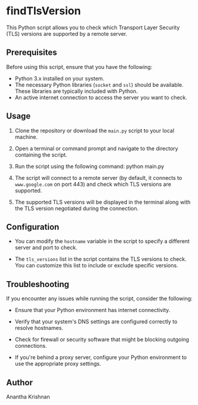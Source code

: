 # findTlsVersion


This Python script allows you to check which Transport Layer Security (TLS) versions are supported by a remote server.

## Prerequisites

Before using this script, ensure that you have the following:

- Python 3.x installed on your system.
- The necessary Python libraries (`socket` and `ssl`) should be available. These libraries are typically included with Python.
- An active internet connection to access the server you want to check.

## Usage

1. Clone the repository or download the `main.py` script to your local machine.

2. Open a terminal or command prompt and navigate to the directory containing the script.

3. Run the script using the following command:
        python main.py


4. The script will connect to a remote server (by default, it connects to `www.google.com` on port 443) and check which TLS versions are supported.

5. The supported TLS versions will be displayed in the terminal along with the TLS version negotiated during the connection.

## Configuration

- You can modify the `hostname` variable in the script to specify a different server and port to check.

- The `tls_versions` list in the script contains the TLS versions to check. You can customize this list to include or exclude specific versions.

## Troubleshooting

If you encounter any issues while running the script, consider the following:

- Ensure that your Python environment has internet connectivity.

- Verify that your system's DNS settings are configured correctly to resolve hostnames.

- Check for firewall or security software that might be blocking outgoing connections.

- If you're behind a proxy server, configure your Python environment to use the appropriate proxy settings.

## Author

Anantha Krishnan
